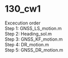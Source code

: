 # 130_cw1

Excecution order  
Step 1: GNSS_LS_motion.m  
Step 2: Heading_sol.m  
Step 3: GNSS_KF_motion.m  
Step 4: DR_motion.m  
Step 5: GNSS_DR_motion.m  
